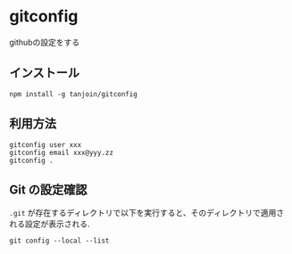 # gitconfig

githubの設定をする

## インストール

```
npm install -g tanjoin/gitconfig
```

## 利用方法

```
gitconfig user xxx
gitconfig email xxx@yyy.zz
gitconfig .
```

## Git の設定確認

`.git` が存在するディレクトリで以下を実行すると、そのディレクトリで適用される設定が表示される.

```
git config --local --list
```

